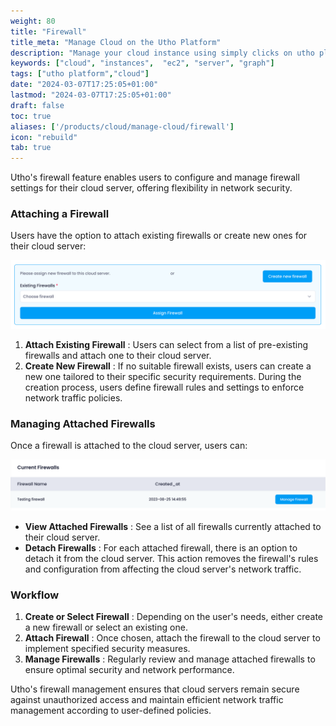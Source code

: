 ```yaml
---
weight: 80
title: "Firewall"
title_meta: "Manage Cloud on the Utho Platform"
description: "Manage your cloud instance using simply clicks on utho platform"
keywords: ["cloud", "instances",  "ec2", "server", "graph"]
tags: ["utho platform","cloud"]
date: "2024-03-07T17:25:05+01:00"
lastmod: "2024-03-07T17:25:05+01:00"
draft: false
toc: true
aliases: ['/products/cloud/manage-cloud/firewall']
icon: "rebuild"
tab: true
---
```

Utho's firewall feature enables users to configure and manage firewall settings for their cloud server, offering flexibility in network security.

### Attaching a Firewall

Users have the option to attach existing firewalls or create new ones for their cloud server:

![1718871291079](image/index/1718871291079.png)

1. **Attach Existing Firewall** : Users can select from a list of pre-existing firewalls and attach one to their cloud server.
2. **Create New Firewall** : If no suitable firewall exists, users can create a new one tailored to their specific security requirements. During the creation process, users define firewall rules and settings to enforce network traffic policies.

### Managing Attached Firewalls

Once a firewall is attached to the cloud server, users can:

![1718871303262](image/index/1718871303262.png)

* **View Attached Firewalls** : See a list of all firewalls currently attached to their cloud server.
* **Detach Firewalls** : For each attached firewall, there is an option to detach it from the cloud server. This action removes the firewall's rules and configuration from affecting the cloud server's network traffic.

### Workflow

1. **Create or Select Firewall** : Depending on the user's needs, either create a new firewall or select an existing one.
2. **Attach Firewall** : Once chosen, attach the firewall to the cloud server to implement specified security measures.
3. **Manage Firewalls** : Regularly review and manage attached firewalls to ensure optimal security and network performance.

Utho's firewall management ensures that cloud servers remain secure against unauthorized access and maintain efficient network traffic management according to user-defined policies.
